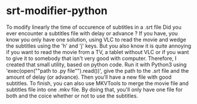 # srt-modifier-python
To modify linearly the time of occurence of subtitles in a .srt file
Did you ever encounter a subtitles file with delay or advance ? If you have, you know you only have one solution, using VLC to read the movie and wedge the subtitles using the 'h' and 'j' keys.
But you also know it is quite annoying if you want to read the movie from a TV, a tablet without VLC or if you want to give it to somebody that isn't very good with computer.
Therefore, I created that small utility, based on python code. 
Run it with Python3 using 'exec(open(""path to .py file"").read())', give the path to the .srt file and the amount of delay (or advance). Then you'll have a new file with good subtitles.
To finish, you can also use MKVTools to merge the movie file and subtitles file into one .mkv file. By doing that, you'll only have one file for both and the coice whether or not to use the subtitles.
